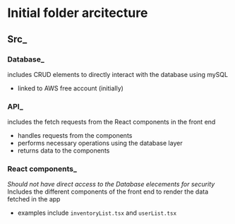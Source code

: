 # Initial folder arcitecture

## Src_
### Database_
includes CRUD elements to directly interact with the database using mySQL
- linked to AWS free account (initially)

### API_
includes the fetch requests from the React components in the front end
- handles requests from the components
- performs necessary operations using the database layer
- returns data to the components

### React components_
*Should not have direct access to the Database elecements for security*
Includes the different components of the front end to render the data fetched in the app
- examples include ```inventoryList.tsx``` and ```userList.tsx``` 


